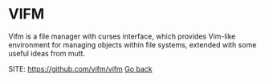 # VIFM
 
 Vifm is a file manager with curses interface, which provides
 Vim-like environment for managing objects within file systems,
 extended with some useful ideas from mutt. 

 SITE: https://github.com/vifm/vifm
 [Go back](https://portable-linux-apps.github.io/apps.html)
